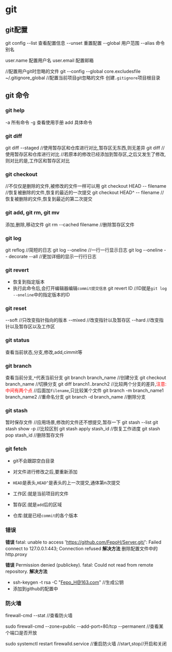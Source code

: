# git

## git配置
git config 
--list      查看配置信息
--unset     重置配置
--global    用户范围
--alias     命令别名

user.name   配置用户名
user.email  配置邮箱


//配置用户git时忽略的文件
git --config --global core.excludesfile ~/.gitignore_global
//配置当前项目git忽略的文件
创建`.gitignore`项目根目录



## git 命令
### git help 
-a      所有命令
-g      查看使用手册
add     具体命令

### git diff
git diff --staged   //使用暂存区和仓库进行对比,暂存区无东西,则无差异
git diff            //使用暂存区和仓库进行对比
                    //若原本的修改已经添加到暂存区,之后又发生了修改,则对比的是,工作区和暂存区对比


### git checkout
//不仅仅是删除的文件,被修改的文件一样可以用
git checkout HEAD -- filename   //恢复被删除的文件,恢复的最近的一次提交
git checkout HEAD^ -- filename  //恢复被删除的文件,恢复到最近的第二次提交  


### git add, git rm, git mv
添加,删除,移动文件
git rm --cached filename        //删除暂存区文件

### git log
git reflog          //简短的日志
git log --oneline   //一行一行显示日志
git log --oneline -- decorate  --all //更加详细的显示一行行日志


### git revert
+ 恢复到指定版本
+ 执行此命令后,会打开编辑器编辑`commit提交信息`
git revert ID   //ID就是`git log --oneline`中的指定版本的ID

### git reset
--soft      //只改变指针指向的版本
--mixed     //改变指针以及暂存区
--hard      //改变指针以及暂存区以及工作区

### git status
查看当前状态,分支,修改,add,cimmit等

### git branch
查看当前分支,`*`代表当前分支
git branch branch_name      //创建分支
git checkout branch_name    //切换分支
git diff branch1..branch2   //比较两个分支的差异,<font color=red>注意:中间有两个点</font>
                            //后面加`filename`,只比较某个文件
git branch -m branch_name1 branch_name2     //重命名分支
git branch -d branch_name                   //删除分支


### git stash
暂时保存文件         //应用场景,修改的文件还不想提交,暂存一下
git stash --list
git stash show -p   //比较区别
git stash apply stash_id    //恢复工作进度
git stash pop stash_id      //删除暂存文件

### git fetch

+ git不会跟踪空白目录
+ 对文件进行修改之后,要重新添加
+ `HEAD`是表头,`HEAD^`是表头的上一次提交,通体第n次提交


+ 工作区:就是当前项目的文件
+ 暂存区:就是`add`后的区域
+ 仓库:就是已经`commit`的各个版本

### 错误
**错误**
fatal: unable to access 'https://github.com/FepoH/Server.git/': Failed connect to 127.0.0.1:443; Connection refused
**解决方法**
删除配置文件中的http.proxy

**错误**
Permission denied (publickey).
fatal: Could not read from remote repository.
**解决方法**
+ ssh-keygen -t rsa -C "Fepo_H@163.com"       //生成公钥
+ 添加到github的配置中

### 防火墙
firewall-cmd --stat     //查看防火墙

sudo firewall-cmd --zone=public --add-port=80/tcp --permanent //查看某个端口是否开放

sudo systemctl restart firewalld.service    //重启防火墙
                                            //start,stop//开启和关闭